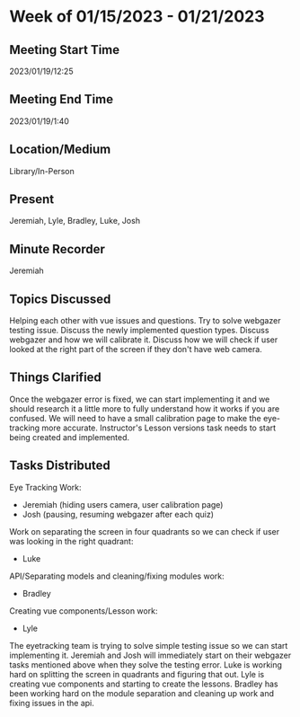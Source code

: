 # Week of 01/15/2023 - 01/21/2023

## Meeting Start Time

2023/01/19/12:25

## Meeting End Time

2023/01/19/1:40

## Location/Medium

Library/In-Person

## Present

Jeremiah, Lyle, Bradley, Luke, Josh

## Minute Recorder

Jeremiah

## Topics Discussed
Helping each other with vue issues and questions.
Try to solve webgazer testing issue.
Discuss the newly implemented question types.
Discuss webgazer and how we will calibrate it.
Discuss how we will check if user looked at the right part of the screen if they don't have web camera.

## Things Clarified

Once the webgazer error is fixed, we can start implementing it and we should research it a little more to fully understand how it works if you are confused.
We will need to have a small calibration page to make the eye-tracking more accurate.
Instructor's Lesson versions task needs to start being created and implemented.


## Tasks Distributed
Eye Tracking Work:
- Jeremiah (hiding users camera, user calibration page)
- Josh (pausing, resuming webgazer after each quiz)

Work on separating the screen in four quadrants so we can check if user was looking in the right quadrant:
- Luke  

API/Separating models and cleaning/fixing modules work:
 - Bradley   

Creating vue components/Lesson work:
 - Lyle

The eyetracking team is trying to solve simple testing issue so we can start implementing it. Jeremiah and Josh will immediately start on their webgazer tasks mentioned above when they solve the testing error.
Luke is working hard on splitting the screen in quadrants and figuring that out.
Lyle is creating vue components and starting to create the lessons.
Bradley has been working hard on the module separation and cleaning up work and fixing issues in the api.
